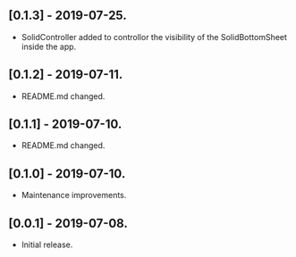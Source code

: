 ## [0.1.3] - 2019-07-25.

* SolidController added to controllor the visibility of the SolidBottomSheet inside the app.

## [0.1.2] - 2019-07-11.

* README.md changed.

## [0.1.1] - 2019-07-10.

* README.md changed.

## [0.1.0] - 2019-07-10.

* Maintenance improvements.

## [0.0.1] - 2019-07-08.

* Initial release.
